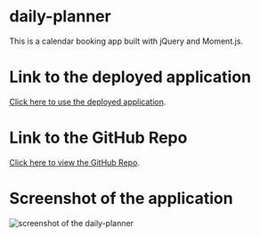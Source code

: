 # daily-planner
This is a calendar booking app built with jQuery and Moment.js.

# Link to the deployed application
<a href="https://mknowlton89.github.io/daily-planner/">Click here to use the deployed application</a>.

# Link to the GitHub Repo
<a href="https://github.com/mknowlton89/daily-planner">Click here to view the GitHub Repo</a>.

# Screenshot of the application
<img src="" alt="screenshot of the daily-planner">